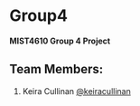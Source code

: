 # Group4
**MIST4610 Group 4 Project**

## Team Members:
1. Keira Cullinan [@keiracullinan](https://github.com/keiracullinan)
